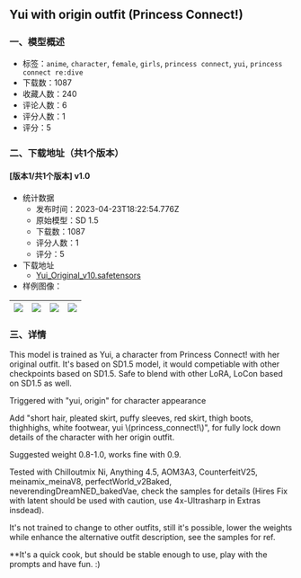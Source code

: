 ## Yui with origin outfit (Princess Connect!)
### 一、模型概述

- 标签：`anime`, `character`, `female`, `girls`, `princess connect`, `yui`, `princess connect re:dive`
- 下载数：1087
- 收藏人数：240
- 评论人数：6
- 评分人数：1
- 评分：5

### 二、下载地址（共1个版本）

#### [版本1/共1个版本] v1.0

- 统计数据
  - 发布时间：2023-04-23T18:22:54.776Z
  - 原始模型：SD 1.5
  - 下载数：1087
  - 评分人数：1
  - 评分：5
- 下载地址
  - [Yui_Original_v10.safetensors](https://civitai.com/api/download/models/53425)
- 样例图像：

| <img src="https://image.civitai.com/xG1nkqKTMzGDvpLrqFT7WA/6c26c5d4-0c0c-4283-de72-f4e7f62c1000/width=450/577533.jpeg" /> | <img src="https://image.civitai.com/xG1nkqKTMzGDvpLrqFT7WA/399f9dbd-851a-4153-43f6-99739d45ef00/width=450/577532.jpeg" /> | <img src="https://image.civitai.com/xG1nkqKTMzGDvpLrqFT7WA/63387532-6809-4062-96b7-273f0da69b00/width=450/577534.jpeg" /> | <img src="https://image.civitai.com/xG1nkqKTMzGDvpLrqFT7WA/81445a1e-6f9f-41e2-0d66-81c19d31a000/width=450/577538.jpeg" /> |
| ---- | ---- | ---- | ---- |


### 三、详情
<p>This model is trained as Yui, a character from Princess Connect! with her original outfit. It's based on SD1.5 model, it would competiable with other checkpoints based on SD1.5. Safe to blend with other LoRA, LoCon based on SD1.5 as well.</p><p></p><p>Triggered with "yui, origin" for character appearance</p><p></p><p>Add "short hair, pleated skirt, puffy sleeves, red skirt, thigh boots, thighhighs, white footwear, yui \(princess_connect!\)", for fully lock down details of the character with her origin outfit.</p><p></p><p>Suggested weight 0.8-1.0, works fine with 0.9.</p><p></p><p>Tested with Chilloutmix Ni, Anything 4.5, AOM3A3, CounterfeitV25, meinamix_meinaV8, perfectWorld_v2Baked, neverendingDreamNED_bakedVae, check the samples for details (Hires Fix with latent should be used with caution, use 4x-Ultrasharp in Extras insdead).</p><p>It's not trained to change to other outfits, still it's possible, lower the weights while enhance the alternative outfit description, see the samples for ref.</p><p></p><p>**It's a quick cook, but should be stable enough to use, play with the prompts and have fun. :)</p>